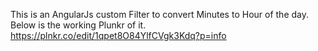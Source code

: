 This is an AngularJs custom Filter to convert Minutes to Hour of the day.
Below is the working Plunkr of it.
https://plnkr.co/edit/1qpet8O84YlfCVgk3Kdq?p=info
 

